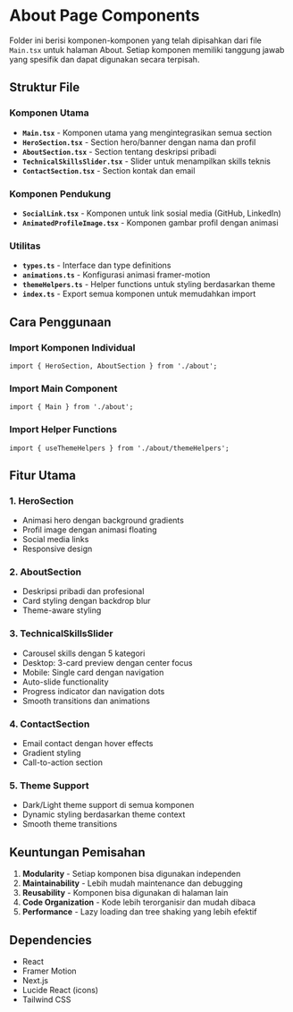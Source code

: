 # About Page Components

Folder ini berisi komponen-komponen yang telah dipisahkan dari file `Main.tsx` untuk halaman About. Setiap komponen memiliki tanggung jawab yang spesifik dan dapat digunakan secara terpisah.

## Struktur File

### Komponen Utama
- **`Main.tsx`** - Komponen utama yang mengintegrasikan semua section
- **`HeroSection.tsx`** - Section hero/banner dengan nama dan profil
- **`AboutSection.tsx`** - Section tentang deskripsi pribadi
- **`TechnicalSkillsSlider.tsx`** - Slider untuk menampilkan skills teknis
- **`ContactSection.tsx`** - Section kontak dan email

### Komponen Pendukung
- **`SocialLink.tsx`** - Komponen untuk link sosial media (GitHub, LinkedIn)
- **`AnimatedProfileImage.tsx`** - Komponen gambar profil dengan animasi

### Utilitas
- **`types.ts`** - Interface dan type definitions
- **`animations.ts`** - Konfigurasi animasi framer-motion
- **`themeHelpers.ts`** - Helper functions untuk styling berdasarkan theme
- **`index.ts`** - Export semua komponen untuk memudahkan import

## Cara Penggunaan

### Import Komponen Individual
```tsx
import { HeroSection, AboutSection } from './about';
```

### Import Main Component
```tsx
import { Main } from './about';
```

### Import Helper Functions
```tsx
import { useThemeHelpers } from './about/themeHelpers';
```

## Fitur Utama

### 1. HeroSection
- Animasi hero dengan background gradients
- Profil image dengan animasi floating
- Social media links
- Responsive design

### 2. AboutSection
- Deskripsi pribadi dan profesional
- Card styling dengan backdrop blur
- Theme-aware styling

### 3. TechnicalSkillsSlider
- Carousel skills dengan 5 kategori
- Desktop: 3-card preview dengan center focus
- Mobile: Single card dengan navigation
- Auto-slide functionality
- Progress indicator dan navigation dots
- Smooth transitions dan animations

### 4. ContactSection
- Email contact dengan hover effects
- Gradient styling
- Call-to-action section

### 5. Theme Support
- Dark/Light theme support di semua komponen
- Dynamic styling berdasarkan theme context
- Smooth theme transitions

## Keuntungan Pemisahan

1. **Modularity** - Setiap komponen bisa digunakan independen
2. **Maintainability** - Lebih mudah maintenance dan debugging
3. **Reusability** - Komponen bisa digunakan di halaman lain
4. **Code Organization** - Kode lebih terorganisir dan mudah dibaca
5. **Performance** - Lazy loading dan tree shaking yang lebih efektif

## Dependencies

- React
- Framer Motion
- Next.js
- Lucide React (icons)
- Tailwind CSS
